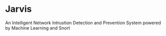 # Jarvis

An Intelligent Network Intrustion Detection and Prevention System powered by Machine Learning and Snort